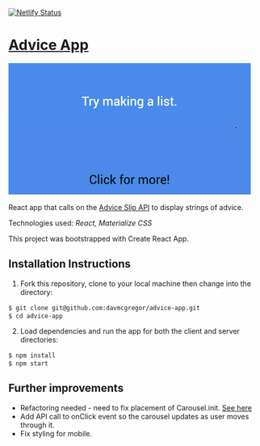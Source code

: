 [![Netlify Status](https://api.netlify.com/api/v1/badges/1e392cad-842b-4e1e-bb6e-8d88ff62d1d2/deploy-status)](https://app.netlify.com/sites/heuristic-banach-184612/deploys)

# [Advice App](https://heuristic-banach-184612.netlify.app/)

![advice-app](advice-app.gif)

React app that calls on the [Advice Slip API](https://api.adviceslip.com/) to display strings of advice.

Technologies used: *React, Materialize CSS*

This project was bootstrapped with Create React App.

## Installation Instructions

1. Fork this repository, clone to your local machine then change into the directory:
```
$ git clone git@github.com:davmcgregor/advice-app.git
$ cd advice-app
```
2. Load dependencies and run the app for both the client and server directories:
```
$ npm install
$ npm start
```

## Further improvements

* Refactoring needed - need to fix placement of Carousel.init. [See here](https://stackoverflow.com/questions/55760448/how-to-initialize-carousel-full-width-and-indicators-with-vanilla-java-script-in)
* Add API call to onClick event so the carousel updates as user moves through it.
* Fix styling for mobile.

